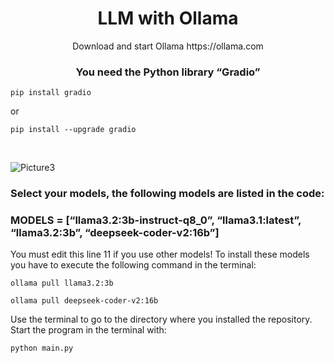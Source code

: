 <div align="center">
    <h1>LLM with Ollama</h1>
</div>
<div align="center">Download and start Ollama https://ollama.com</div>
<div align="center"><h3>You need the Python library “Gradio”</h3></div>

```
pip install gradio
```
or
```
pip install --upgrade gradio
```
<br>

![Picture3](https://image.civitai.com/xG1nkqKTMzGDvpLrqFT7WA/8d78a056-7971-422f-87a1-31cca56f3bcb/original=true,quality=90/30911869.jpeg)

### Select your models, the following models are listed in the code:
<h3>MODELS = [“llama3.2:3b-instruct-q8_0”, “llama3.1:latest”, “llama3.2:3b”, “deepseek-coder-v2:16b”]</h3>
You must edit this line 11 if you use other models!
To install these models you have to execute the following command in the terminal:

```
ollama pull llama3.2:3b
```
```
ollama pull deepseek-coder-v2:16b
```
Use the terminal to go to the directory where you installed the repository.<br>
Start the program in the terminal with:
```
python main.py
```
